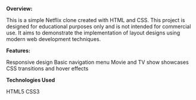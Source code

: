 **Overview:**

This is a simple Netflix clone created with HTML and CSS. This project is designed for educational purposes only and is not intended for commercial use. It aims to demonstrate the implementation of layout designs using modern web development techniques.

**Features:**

Responsive design
Basic navigation menu
Movie and TV show showcases
CSS transitions and hover effects

**Technologies Used**

HTML5
CSS3

